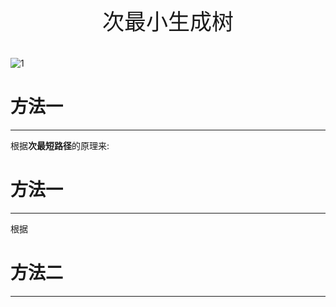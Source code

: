 <p style="text-align: center;font-size:35px">次最小生成树</p>


![1](次最小生成树.png)
# 方法一

-------------

根据**次最短路径**的原理来:




# 方法一

-------------

根据

# 方法二

-------------
